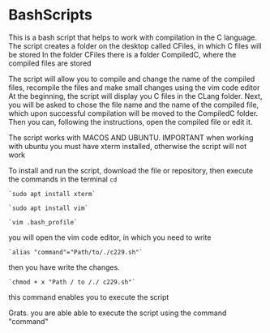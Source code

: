# BashScripts


This is a bash script that helps to work with compilation in the C language.
The script creates a folder on the desktop called CFiles, in which C files will be stored
In the folder CFiles there is a folder CompiledC, where the compiled files are stored

The script will allow you to compile and change the name of the compiled files, recompile the files and make small changes using the vim code editor
At the beginning, the script will display you C files in the CLang folder. Next, you will be asked to chose the file name and the name of the compiled file,
which upon successful compilation will be moved to the CompiledC folder. Then you can, following the instructions, open the compiled file or edit it.

The script works with MACOS AND UBUNTU.
IMPORTANT when working with ubuntu you must have xterm installed, otherwise the script will not work

To install and run the script, download the file or repository, then execute the commands in the terminal
    `cd`

    `sudo apt install xterm`

    `sudo apt install vim`

    `vim .bash_profile`

you will open the vim code editor, in which you need to write
    
    `alias "command"="Path/to/./c229.sh"`

then you have write the changes.
    
    `chmod + x "Path / to /./ c229.sh"`

this command enables you to execute the script

Grats. you are able able to execute the script using the command "command"
